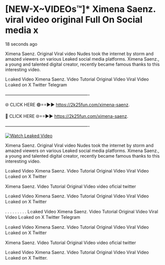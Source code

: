 # [NEW-X~VIDEOs™]* Ximena Saenz. viral video original Full On Social media x

18 seconds ago

Ximena Saenz. Original Viral video Nudes took the internet by storm and amazed viewers on various Leaked social media platforms. Ximena Saenz., a young and talented digital creator, recently became famous thanks to this interesting video.

L𝚎aked Video Ximena Saenz. Video Tutorial Original Video Viral Video L𝚎aked on X Twitter Telegram

———————————————————-

🌐 CLICK HERE 🟢==►► https://2k25fun.com/ximena-saenz.

🔴 CLICK HERE 🌐==►► https://2k25fun.com/ximena-saenz.

———————————————————-

[![Watch Leaked Video](https://miro.medium.com/v2/resize:fit:828/format:webp/1*cilzJN44JGOrTw9NJCrNHA.gif "Watch Leaked Video")](https://2k25fun.com/ximena-saenz.)

Ximena Saenz. Original Viral video Nudes took the internet by storm and amazed viewers on various Leaked social media platforms. Ximena Saenz., a young and talented digital creator, recently became famous thanks to this interesting video.

L𝚎aked Video Ximena Saenz. Video Tutorial Original Video Viral Video L𝚎aked on X Twitter

Ximena Saenz. Video Tutorial Original Video video oficial twitter

L𝚎aked Video Ximena Saenz. Video Tutorial Original Video Viral Video L𝚎aked on X Twitter

. . . . . . . . . L𝚎aked Video Ximena Saenz. Video Tutorial Original Video Viral Video L𝚎aked on X Twitter Telegram

L𝚎aked Video Ximena Saenz. Video Tutorial Original Video Viral Video L𝚎aked on X Twitter

Ximena Saenz. Video Tutorial Original Video video oficial twitter

L𝚎aked Video Ximena Saenz. Video Tutorial Original Video Viral Video L𝚎aked on X Twitter.